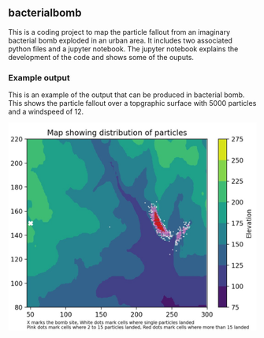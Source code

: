 ## bacterialbomb

This is a coding project to map the particle fallout from an imaginary bacterial bomb exploded in an urban area. 
It includes two associated python files and a jupyter notebook. The jupyter notebook explains the development of the code and shows some of the ouputs.

### Example output

This is an example of the output that can be produced in bacterial bomb. This shows the particle fallout over a topgraphic surface with 5000 particles and a windspeed of 12.

![](dem12.jpg)
